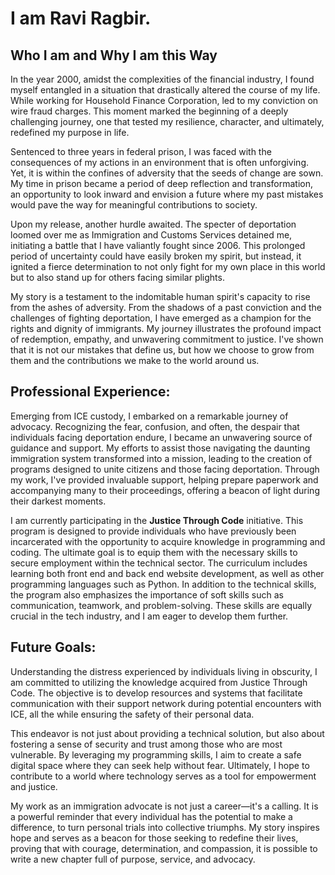 # I am Ravi Ragbir.

## Who I am and Why I am this Way

In the year 2000, amidst the complexities of the financial industry, I found myself entangled in a situation that drastically altered the course of my life. While working for Household Finance Corporation, led to my conviction on wire fraud charges. This moment marked the beginning of a deeply challenging journey, one that tested my resilience, character, and ultimately, redefined my purpose in life.

Sentenced to three years in federal prison, I was faced with the consequences of my actions in an environment that is often unforgiving. Yet, it is within the confines of adversity that the seeds of change are sown. My time in prison became a period of deep reflection and transformation, an opportunity to look inward and envision a future where my past mistakes would pave the way for meaningful contributions to society.

Upon my release, another hurdle awaited. The specter of deportation loomed over me as Immigration and Customs Services detained me, initiating a battle that I have valiantly fought since 2006. This prolonged period of uncertainty could have easily broken my spirit, but instead, it ignited a fierce determination to not only fight for my own place in this world but to also stand up for others facing similar plights.

My story is a testament to the indomitable human spirit's capacity to rise from the ashes of adversity. From the shadows of a past conviction and the challenges of fighting deportation, I have emerged as a champion for the rights and dignity of immigrants. My journey illustrates the profound impact of redemption, empathy, and unwavering commitment to justice. I've shown that it is not our mistakes that define us, but how we choose to grow from them and the contributions we make to the world around us.

## Professional Experience:

Emerging from ICE custody, I embarked on a remarkable journey of advocacy. Recognizing the fear, confusion, and often, the despair that individuals facing deportation endure, I became an unwavering source of guidance and support. My efforts to assist those navigating the daunting immigration system transformed into a mission, leading to the creation of programs designed to unite citizens and those facing deportation. Through my work, I've provided invaluable support, helping prepare paperwork and accompanying many to their proceedings, offering a beacon of light during their darkest moments.

I am currently participating in the **Justice Through Code** initiative. This program is designed to provide individuals who have previously been incarcerated with the opportunity to acquire knowledge in programming and coding. The ultimate goal is to equip them with the necessary skills to secure employment within the technical sector. The curriculum includes learning both front end and back end website development, as well as other programming languages such as Python.
In addition to the technical skills, the program also emphasizes the importance of soft skills such as communication, teamwork, and problem-solving. These skills are equally crucial in the tech industry, and I am eager to develop them further.


## Future Goals:

Understanding the distress experienced by individuals living in obscurity, I am committed to utilizing the knowledge acquired from Justice Through Code. The objective is to develop resources and systems that facilitate communication with their support network during potential encounters with ICE, all the while ensuring the safety of their personal data.

This endeavor is not just about providing a technical solution, but also about fostering a sense of security and trust among those who are most vulnerable. By leveraging my programming skills, I aim to create a safe digital space where they can seek help without fear. Ultimately, I hope to contribute to a world where technology serves as a tool for empowerment and justice.

My work as an immigration advocate is not just a career—it's a calling. It is a powerful reminder that every individual has the potential to make a difference, to turn personal trials into collective triumphs. My story inspires hope and serves as a beacon for those seeking to redefine their lives, proving that with courage, determination, and compassion, it is possible to write a new chapter full of purpose, service, and advocacy.











